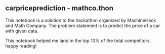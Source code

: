 ## carpriceprediction - mathco.thon


This notebook is a solution to the hackathon organized by MachineHack and Math Company.
The problem statement is to predict the price of a car with given data.

This notebook helped me land in the top 10% of the total competitors.
happy reading!
